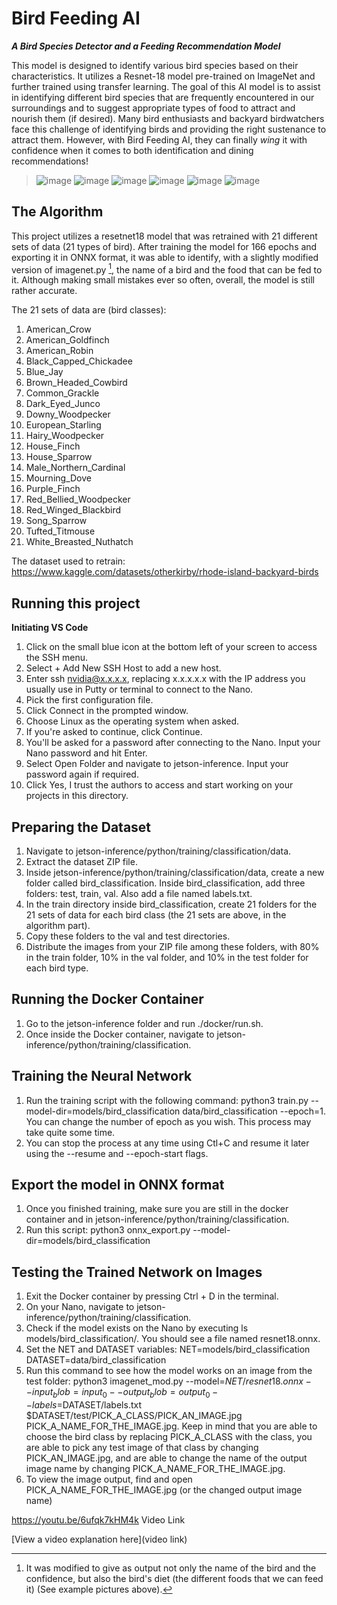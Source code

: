 # Bird Feeding AI

***A Bird Species Detector and a Feeding Recommendation Model***

This model is designed to identify various bird species based on their characteristics. It utilizes a Resnet-18 model pre-trained on ImageNet and further trained using transfer learning. The goal of this AI model is to assist in identifying different bird species that are frequently encountered in our surroundings and to suggest appropriate types of food to attract and nourish them (if desired). Many bird enthusiasts and backyard birdwatchers face this challenge of identifying birds and providing the right sustenance to attract them. However, with Bird Feeding AI, they can finally *wing* it with confidence when it comes to both identification and dining recommendations!

> ![image](https://github.com/Keyu08/bird_feeder/assets/141778196/b716ed17-260a-4dd7-8434-6bf3c1dc6273) ![image](https://github.com/Keyu08/bird_feeder/assets/141778196/10209143-ee3a-442f-b240-cdc675fdcc45) ![image](https://github.com/Keyu08/bird_feeder/assets/141778196/2a566acd-0d62-49c8-868d-30e9643dbaa9) ![image](https://github.com/Keyu08/bird_feeder/assets/141778196/8e9910d1-9534-4f0c-99f0-ef913cdca6c5) ![image](https://github.com/Keyu08/bird_feeder/assets/141778196/465552aa-912b-40a5-b57f-50a1552cbe3e) ![image](https://github.com/Keyu08/bird_feeder/assets/141778196/9d388696-490a-4f9e-b924-a4be7895a999)

## The Algorithm
This project utilizes a resetnet18 model that was retrained with 21 different sets of data (21 types of bird). After training the model for 166 epochs and exporting it in ONNX format, it was able to identify, with a slightly modified version of imagenet.py [^1], the name of a bird and the food that can be fed to it. Although making small mistakes ever so often, overall, the model is still rather accurate. 

[^1]:It was modified to give as output not only the name of the bird and the confidence, but also the bird's diet (the different foods that we can feed it) (See example pictures above).

The 21 sets of data are (bird classes): 
1. American_Crow
2. American_Goldfinch
3. American_Robin
4. Black_Capped_Chickadee
5. Blue_Jay
6. Brown_Headed_Cowbird
7. Common_Grackle
8. Dark_Eyed_Junco
9. Downy_Woodpecker
10. European_Starling
11. Hairy_Woodpecker
12. House_Finch
13. House_Sparrow
14. Male_Northern_Cardinal
15. Mourning_Dove
16. Purple_Finch
17. Red_Bellied_Woodpecker
18. Red_Winged_Blackbird
19. Song_Sparrow
20. Tufted_Titmouse
21. White_Breasted_Nuthatch

The dataset used to retrain: https://www.kaggle.com/datasets/otherkirby/rhode-island-backyard-birds

## Running this project
**Initiating VS Code**

1. Click on the small blue icon at the bottom left of your screen to access the SSH menu.
2. Select + Add New SSH Host to add a new host.
3. Enter ssh nvidia@x.x.x.x, replacing x.x.x.x.x with the IP address you usually use in Putty or terminal to connect to the Nano.
4. Pick the first configuration file.
5. Click Connect in the prompted window.
6. Choose Linux as the operating system when asked.
7. If you're asked to continue, click Continue.
8. You'll be asked for a password after connecting to the Nano. Input your Nano password and hit Enter.
9. Select Open Folder and navigate to jetson-inference. Input your password again if required.
10. Click Yes, I trust the authors to access and start working on your projects in this directory.
## Preparing the Dataset
1. Navigate to jetson-inference/python/training/classification/data.
2. Extract the dataset ZIP file.
3. Inside jetson-inference/python/training/classification/data, create a new folder called bird_classification. Inside bird_classification, add three folders: test, train, val. Also add a file named labels.txt.
4. In the train directory inside bird_classification, create 21 folders for the 21 sets of data for each bird class (the 21 sets are above, in the algorithm part).
5. Copy these folders to the val and test directories.
6. Distribute the images from your ZIP file among these folders, with 80% in the train folder, 10% in the val folder, and 10% in the test folder for each bird type.
## Running the Docker Container
1. Go to the jetson-inference folder and run ./docker/run.sh.
2. Once inside the Docker container, navigate to jetson-inference/python/training/classification.
## Training the Neural Network
1. Run the training script with the following command: python3 train.py --model-dir=models/bird_classification data/bird_classification --epoch=1. You can change the number of epoch as you wish. This process may take quite some time. 
2. You can stop the process at any time using Ctl+C and resume it later using the --resume and --epoch-start flags.
## Export the model in ONNX format
1. Once you finished training, make sure you are still in the docker container and in jetson-inference/python/training/classification.
2. Run this script: python3 onnx_export.py --model-dir=models/bird_classification
## Testing the Trained Network on Images
1. Exit the Docker container by pressing Ctrl + D in the terminal.
2. On your Nano, navigate to jetson-inference/python/training/classification.
3. Check if the model exists on the Nano by executing ls models/bird_classification/. You should see a file named resnet18.onnx.
4. Set the NET and DATASET variables: NET=models/bird_classification DATASET=data/bird_classification
5. Run this command to see how the model works on an image from the test folder: python3 imagenet_mod.py --model=$NET/resnet18.onnx --input_blob=input_0 --output_blob=output_0 --labels=$DATASET/labels.txt $DATASET/test/PICK_A_CLASS/PICK_AN_IMAGE.jpg PICK_A_NAME_FOR_THE_IMAGE.jpg. Keep in mind that you are able to choose the bird class by replacing PICK_A_CLASS with the class, you are able to pick any test image of that class by changing PICK_AN_IMAGE.jpg, and are able to change the name of the output image name by changing PICK_A_NAME_FOR_THE_IMAGE.jpg.
6. To view the image output, find and open PICK_A_NAME_FOR_THE_IMAGE.jpg (or the changed output image name)

https://youtu.be/6ufqk7kHM4k Video Link

[View a video explanation here](video link)
